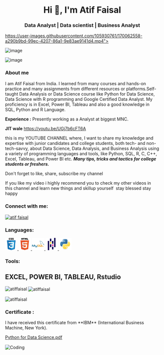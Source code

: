 <h1 align="center">Hi 👋, I'm Atif Faisal</h1>
<h3 align="center">Data Analyst | Data scientist | Business Analyst</h3>

https://user-images.githubusercontent.com/105930761/170062558-a290b9bd-99ec-4207-86a1-9e83ae9141d4.mp4">


![image](https://github.com/Atiffaisal/Atiffaisal/assets/105930761/110b0a6d-dff2-430d-94f0-a072f94fe9e6)


![image](https://github.com/Atiffaisal/Atiffaisal/assets/105930761/8e0aad92-52bd-4622-abac-3ce081a3d60f)



<h3 align="left">About me</h3>
I am Atif Faisal from India. I learned from many courses and hands-on practice and many assignments from different resources or platforms.Self-taught Data Analysis or Data Science course like Python for Data Science, Data Science with R programming and Google Certified Data Analyst. My proficiency is in Excel, Power BI, Tableau and also a good knowledge in SQL, Python and R Language. 


**Experience :** Presently working as a Analyst at biggest MNC.

**JIT wale** https://youtu.be/UGj7b6cFT6A 

this is my YOUTUBE CHANNEL where, I want to share my knowledge and expertise with junior candidates and college students, both tech- and non-tech-savvy, about Data Science, Data Analysis, and Business Analysis using a variety of programming languages and tools, like Python, SQL, R, C, C++, Excel, Tableau, and Power BI etc. 
***Many tips, tricks and tactics for college students or freshers.***

Don't forget to like, share, subscribe my channel

If you like my video i highly recommend you to check my other videos in this channel and learn new things and skillup yourself 
 stay blessed
 stay happy
<h3 align="left">Connect with me:</h3>
<p align="left">
<a href="https://www.linkedin.com/in/atif-faisal-988666193" target="blank"><img align="center" src="https://raw.githubusercontent.com/rahuldkjain/github-profile-readme-generator/master/src/images/icons/Social/linked-in-alt.svg" alt="atif faisal" height="30" width="40" /></a>
</p>

<h3 align="left">Languages:</h3>
<p align="left"> <a href="https://www.w3schools.com/css/" target="_blank" rel="noreferrer"> <img src="https://raw.githubusercontent.com/devicons/devicon/master/icons/css3/css3-original-wordmark.svg" alt="css3" width="40" height="40"/> </a> <a href="https://www.w3.org/html/" target="_blank" rel="noreferrer"> <img src="https://raw.githubusercontent.com/devicons/devicon/master/icons/html5/html5-original-wordmark.svg" alt="html5" width="40" height="40"/> </a> <a href="https://www.mysql.com/" target="_blank" rel="noreferrer"> <img src="https://raw.githubusercontent.com/devicons/devicon/master/icons/mysql/mysql-original-wordmark.svg" alt="mysql" width="40" height="40"/> </a> <a href="https://pandas.pydata.org/" target="_blank" rel="noreferrer"> <img src="https://raw.githubusercontent.com/devicons/devicon/2ae2a900d2f041da66e950e4d48052658d850630/icons/pandas/pandas-original.svg" alt="pandas" width="40" height="40"/> </a> <a href="https://www.python.org" target="_blank" rel="noreferrer"> <img src="https://raw.githubusercontent.com/devicons/devicon/master/icons/python/python-original.svg" alt="python" width="40" height="40"/> </a> </p>

<h3 align="left">Tools:</h3>
<h2 align="left">EXCEL,  POWER BI,  TABLEAU, Rstudio</h2>

<p><img align="left" src="https://github-readme-stats.vercel.app/api/top-langs?username=atiffaisal&show_icons=true&locale=en&layout=compact" alt="atiffaisal" /></p>

<p>&nbsp;<img align="center" src="https://github-readme-stats.vercel.app/api?username=atiffaisal&show_icons=true&locale=en" alt="atiffaisal" /></p>

<p><img align="center" src="https://github-readme-streak-stats.herokuapp.com/?user=atiffaisal&" alt="atiffaisal" /></p>


<h3 align="left">Certificate :</h3>
I have received this certificate from **IBM** (International Business Machine, New York).


[Python for Data Science.pdf](https://github.com/Atiffaisal/Atiffaisal/files/8765920/Python.for.Data.Science.pdf)




<img align="center" alt="Coding" width="800" height="400" src="IBM.jpg">
